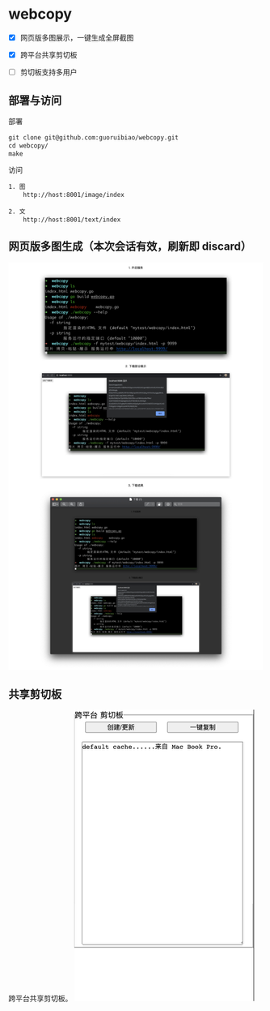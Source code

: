 # webcopy
 
 - [x] 网页版多图展示，一键生成全屏截图
 - [x] 跨平台共享剪切板
 - [ ] 剪切板支持多用户


## 部署与访问

部署
```
git clone git@github.com:guoruibiao/webcopy.git
cd webcopy/
make
```

访问
```
1. 图
    http://host:8001/image/index

2. 文
    http://host:8001/text/index

```

## 网页版多图生成（本次会话有效，刷新即 discard）
![demo.png](https://github.com/guoruibiao/webcopy/blob/master/demo.png?raw=true)


## 共享剪切板

跨平台共享剪切板。
![clipboard-demo.jpg](https://github.com/guoruibiao/webcopy/blob/master/clipboard-demo.jpg?raw=true)
